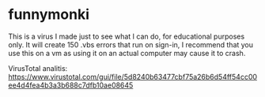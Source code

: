 # funnymonki
This is a virus I made just to see what I can do, for educational purposes only.
It will create 150 .vbs errors that run on sign-in, I recommend that you use this on a vm as using it on an actual computer may cause it to crash.

VirusTotal analitis: https://www.virustotal.com/gui/file/5d8240b63477cbf75a26b6d54ff54cc00ee4d4fea4b3a3b688c7dfb10ae08645
